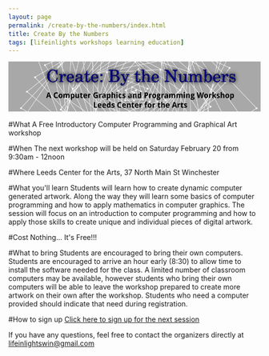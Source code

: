 ```yaml
---
layout: page
permalink: /create-by-the-numbers/index.html
title: Create By the Numbers
tags: [lifeinlights workshops learning education]
---
```


![Create By the Numbers Banner](/images/create_by_the_numbers_banner.png)

#What
A Free Introductory Computer Programming and Graphical Art workshop

#When
The next workshop will be held on Saturday February 20 from 9:30am - 12noon

#Where
Leeds Center for the Arts, 37 North Main St Winchester

#What you'll learn
Students will learn how to create dynamic computer generated artwork. Along the way they will learn some basics of computer programming and how to apply mathematics in computer graphics.
The session will focus on an introduction to computer programming and how to apply those skills to create unique and individual pieces of digital artwork.

#Cost
Nothing... It's Free!!!

#What to bring
Students are encouraged to bring their own computers. Students are encouraged to arrive an hour early (8:30) to allow time to install the software needed for the class. A limited number of classroom computers may be available, however students who bring their own computers will be able to leave the workshop prepared to create more artwork on their own after the workshop. Students who need a computer provided should indicate that need during registration.

#How to sign up
[Click here to sign up for the next session](http://goo.gl/forms/UYuo9HsJ8U)

If you have any questions, feel free to contact the organizers directly at [lifeinlightswin@gmail.com](mailto:lifeinlightswin@gmail.com)
